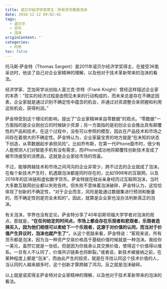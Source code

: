 ```yaml
---
title: 诺贝尔经济学奖得主：所有货币都是泡沫
date: 2018-12-12 09:02:42
tags:
  - 诺贝尔
  - 货币
  - 泡沫
originContent: ''
categories:
  - 内参
toc: false
---
```

托马斯·萨金特（Thomas Sargent）是2011年诺贝尔经济学奖得主，在接受36氪采访时，他谈了自己对企业家精神的理解，以及他对于技术革新带来的泡沫的看法。

经济学家、芝加哥学派创始人富兰克·奈特（Frank Knight）曾经这样描述企业家的本质：“现实的经济过程是由预见未来的行动构成的，而未来总是存在不确定因素，企业家就是通过识别不确定性中蕴含的机会，并通过对资源整合来把握和利用这些机会，获得利润。”<escape><!-- more --></escape>

萨金特受到这个理论的影响，提出了“企业家精神来自零数据”的观点。“零数据”一方面指的是企业刚创立的时候缺少资源；另一方面指的是初创企业会推出具有颠覆性的产品和技术，在这个过程中，没有可以参照的模型，因此在产品技术和市场之间存在着很大的不确定性。萨金特认为，企业家最宝贵的地方就是“在未知的状态下创造，从零数据起步承担风险”。比如乔布斯，在第一代iPhone面市时，很少有人能预测人们对智能手机有没有需求，而iPhone成功地将颠覆性创新技术变成了被市场接受的消费品，这就是企业家给市场的惊喜。

不过，能够跨越技术和市场之间鸿沟的企业非常少，跨不过去的企业就成了泡沫。在每个新技术产生时，机遇跟泡沫都是同时存在的，比如1998年的互联网，以及2018年的区块链和虚拟数字货币。萨金特就在硅谷亲身经历过互联网泡沫，当时大多数互联网创业都以失败告终。但失败不意味着泡沫破碎，萨金特认为，这恰恰体现了创新的不确定性，“对于企业而言，风险是能通过数据集进行预测和衡量的，而不确定性则是完全未知的”。因此，就算是企业家也没办法判断真正的泡沫。

有关泡沫，学界也没有定论。萨金特分享了40年前斯坦福大学学者对泡沫的观点，那就是，**“在任何给定的时间点，市场上都会存在乐观者和悲观者，乐观者选择买入，因为他们相信可以卖给下一个乐观者，这源于对价值的认同，而当对于价值产生异议时，泡沫也就产生了”**。从这个思路来看，萨金特说：“客观来说，所有货币都是泡沫，因为当一种资产交易价格高于基础价值时候就是一种泡沫。我给你一美元，虽然它就是一张纸，但是因为你我承认其交换价值，使得这个价值得以维系。一旦有人不认同了，价值共识链条也将断裂。”或者说，新技术被接纳之前，在某种程度上都是“泡沫”，而由此产生的投资，就是在寻找认同这个技术价值的人，当认同的人越来越多时，这个创新才算跨越了鸿沟，反之就是泡沫破碎。

以上就是诺奖得主萨金特对企业家精神的理解，以及他对于技术革新带来的泡沫的看法。